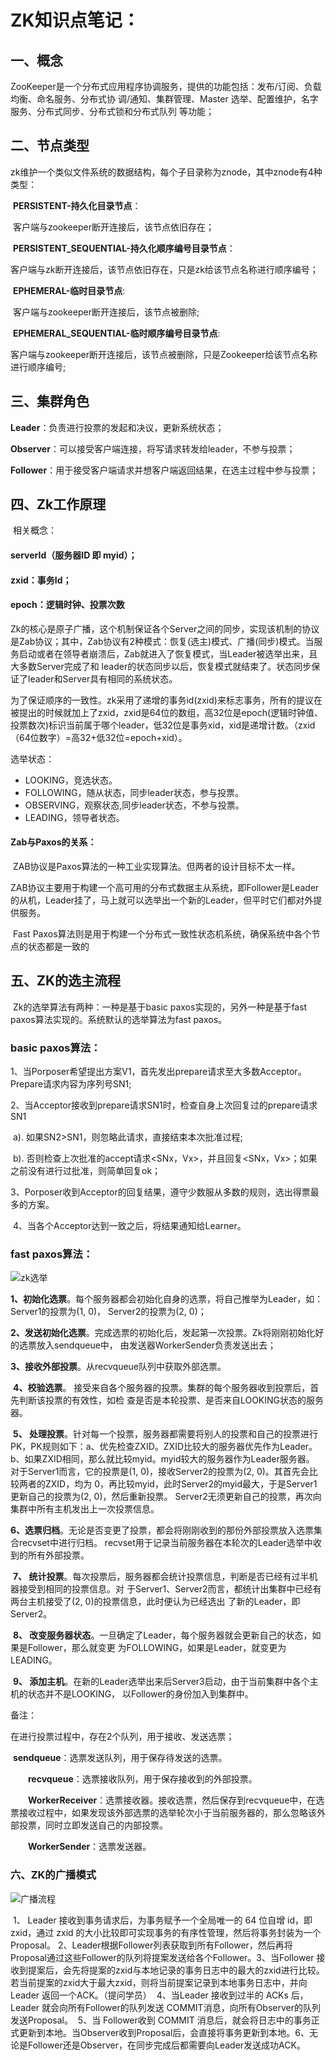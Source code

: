 # ZK知识点笔记：

## 一、概念

​		ZooKeeper是一个分布式应用程序协调服务，提供的功能包括：发布/订阅、负载均衡、命名服务、分布式协 	  调/通知、集群管理、Master 选举、配置维护，名字服务、分布式同步、分布式锁和分布式队列 等功能；

## 二、节点类型

​	zk维护一个类似文件系统的数据结构，每个子目录称为znode，其中znode有4种类型：

​	 **PERSISTENT-持久化目录节点**：

​			客户端与zookeeper断开连接后，该节点依旧存在；

​	**PERSISTENT_SEQUENTIAL-持久化顺序编号目录节点**：

​			客户端与zk断开连接后，该节点依旧存在，只是zk给该节点名称进行顺序编号；

​	**EPHEMERAL-临时目录节点**:

​			客户端与zookeeper断开连接后，该节点被删除;

​	**EPHEMERAL_SEQUENTIAL-临时顺序编号目录节点**:

​			客户端与zookeeper断开连接后，该节点被删除，只是Zookeeper给该节点名称进行顺序编号;

## 三、集群角色

​	**Leader**：负责进行投票的发起和决议，更新系统状态；

​	**Observer**：可以接受客户端连接，将写请求转发给leader，不参与投票；

​	**Follower**：用于接受客户端请求并想客户端返回结果，在选主过程中参与投票；

## 四、Zk工作原理

​	相关概念：

#### 	serverId（服务器ID 即 myid）；

#### 	zxid：事务Id；

#### 	epoch：逻辑时钟、投票次数		

​		Zk的核心是原子广播，这个机制保证各个Server之间的同步，实现该机制的协议是Zab协议；其中，Zab协议有2种模式：恢复(选主)模式、广播(同步)模式。当服务启动或者在领导者崩溃后，Zab就进入了恢复模式，当Leader被选举出来，且大多数Server完成了和 leader的状态同步以后，恢复模式就结束了。状态同步保证了leader和Server具有相同的系统状态。

​		为了保证顺序的一致性。zk采用了递增的事务id(zxid)来标志事务，所有的提议在被提出的时候就加上了zxid，zxid是64位的数组，高32位是epoch(逻辑时钟值、投票数次)标识当前属于哪个leader，低32位是事务xid，xid是递增计数。（zxid（64位数字）=高32+低32位=epoch+xid）。

选举状态：

- LOOKING，竞选状态。
- FOLLOWING，随从状态，同步leader状态，参与投票。
- OBSERVING，观察状态,同步leader状态，不参与投票。
- LEADING，领导者状态。

#### Zab与Paxos的关系：

​		ZAB协议是Paxos算法的一种工业实现算法。但两者的设计目标不太一样。

​		ZAB协议主要用于构建一个高可用的分布式数据主从系统，即Follower是Leader的从机，Leader挂了，马上就可以选举出一个新的Leader，但平时它们都对外提供服务。

​		Fast Paxos算法则是用于构建一个分布式一致性状态机系统，确保系统中各个节点的状态都是一致的

## 五、ZK的选主流程

​	Zk的选举算法有两种：一种是基于basic paxos实现的，另外一种是基于fast paxos算法实现的。系统默认的选举算法为fast paxos。

###     basic paxos算法：

​	1、当Porposer希望提出方案V1，首先发出prepare请求至大多数Acceptor。Prepare请求内容为序列号SN1;

​	2、当Acceptor接收到prepare请求SN1时，检查自身上次回复过的prepare请求SN1

​		a). 如果SN2>SN1，则忽略此请求，直接结束本次批准过程;

​		b). 否则检查上次批准的accept请求<SNx，Vx>，并且回复<SNx，Vx>；如果之前没有进行过批准，则简单回复ok；

​	3、Porposer收到Acceptor的回复结果，遵守少数服从多数的规则，选出得票最多的方案。

​	4、当各个Acceptor达到一致之后，将结果通知给Learner。

### 	fast paxos算法：

![zk选举](zk选举.png)

​		**1、初始化选票**。每个服务器都会初始化自身的选票，将自己推举为Leader，如：Server1的投票为(1, 0)，			  Server2的投票为(2, 0)；

​		**2、发送初始化选票**。完成选票的初始化后，发起第一次投票。Zk将刚刚初始化好的选票放入sendqueue中，			  由发送器WorkerSender负责发送出去；

​		**3、接收外部投票**。从recvqueue队列中获取外部选票。

​		**4、校验选票**。 接受来自各个服务器的投票。集群的每个服务器收到投票后，首先判断该投票的有效性，如检			  查是否是本轮投票、是否来自LOOKING状态的服务器。

​		**5、 处理投票**。针对每一个投票，服务器都需要将别人的投票和自己的投票进行PK，PK规则如下：
​					a、优先检查ZXID。ZXID比较大的服务器优先作为Leader。
​					b、如果ZXID相同，那么就比较myid。myid较大的服务器作为Leader服务器。
​					对于Server1而言，它的投票是(1, 0)，接收Server2的投票为(2, 0)。其首先会比较两者的ZXID，均为			  0，再比较myid，此时Server2的myid最大，于是Server1更新自己的投票为(2, 0)，然后重新投票。			  Server2无须更新自己的投票，再次向集群中所有主机发出上一次投票信息。

​		**6、选票归档**。无论是否变更了投票，都会将刚刚收到的那份外部投票放入选票集合recvset中进行归档。			  recvset用于记录当前服务器在本轮次的Leader选举中收到的所有外部投票。

​		**7、 统计投票**。每次投票后，服务器都会统计投票信息，判断是否已经有过半机器接受到相同的投票信息。对			  于Server1、Server2而言，都统计出集群中已经有两台主机接受了(2, 0)的投票信息，此时便认为已经选出			  了新的Leader，即Server2。

​		**8、 改变服务器状态**。一旦确定了Leader，每个服务器就会更新自己的状态，如果是Follower，那么就变更			   为FOLLOWING，如果是Leader，就变更为LEADING。

​		**9、 添加主机**。在新的Leader选举出来后Server3启动，由于当前集群中各个主机的状态并不是LOOKING，			   以Follower的身份加入到集群中。

备注：

在进行投票过程中，存在2个队列，用于接收、发送选票；

​		**sendqueue**：选票发送队列，用于保存待发送的选票。

　　**recvqueue**：选票接收队列，用于保存接收到的外部投票。

　　**WorkerReceiver**：选票接收器。接收选票，然后保存到recvqueue中，在选票接收过程中，如果发现该外部选票的选举轮次小于当前服务器的，那么忽略该外部投票，同时立即发送自己的内部投票。

　　**WorkerSender**：选票发送器。

### 六、ZK的广播模式

![广播流程](广播流程.png)

​		1、 Leader 接收到事务请求后，为事务赋予一个全局唯一的 64 位自增 id，即zxid，通过 zxid 的大小比较即可实现事务的有序性管理，然后将事务封装为一个Proposal。
​		2、Leader根据Follower列表获取到所有Follower，然后再将Proposal通过这些Follower的队列将提案发送给各个Follower。
​		3、当Follower 接收到提案后，会先将提案的zxid与本地记录的事务日志中的最大的zxid进行比较。若当前提案的zxid大于最大zxid，则将当前提案记录到本地事务日志中，并向Leader 返回一个ACK。（提问学员）
​		4、当Leader 接收到过半的 ACKs 后，Leader 就会向所有Follower的队列发送 COMMIT消息，向所有Observer的队列发送Proposal。
​		5、当 Follower收到 COMMIT 消息后，就会将日志中的事务正式更新到本地。当Observer收到Proposal后，会直接将事务更新到本地。
​		6、无论是Follower还是Observer，在同步完成后都需要向Leader发送成功ACK。

